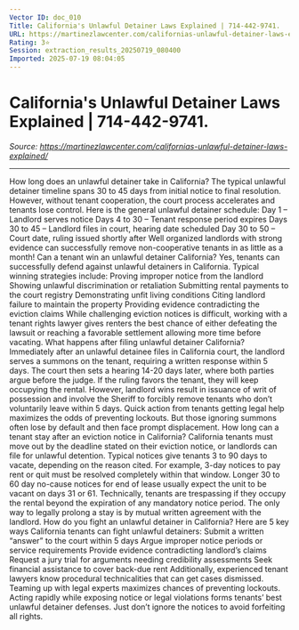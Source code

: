```yaml
---
Vector ID: doc_010
Title: California's Unlawful Detainer Laws Explained | 714-442-9741.
URL: https://martinezlawcenter.com/californias-unlawful-detainer-laws-explained/
Rating: 3⭐
Session: extraction_results_20250719_080400
Imported: 2025-07-19 08:04:05
---
```


# California's Unlawful Detainer Laws Explained | 714-442-9741.

_Source: https://martinezlawcenter.com/californias-unlawful-detainer-laws-explained/_

---

How long does an unlawful detainer take in California?
The typical unlawful detainer timeline spans 30 to 45 days from initial notice to final resolution. However, without tenant cooperation, the court process accelerates and tenants lose control.
Here is the general unlawful detainer schedule:
Day 1 – Landlord serves notice
Days 4 to 30 – Tenant response period expires
Days 30 to 45 – Landlord files in court, hearing date scheduled
Day 30 to 50 – Court date, ruling issued shortly after
Well organized landlords with strong evidence can successfully remove non-cooperative tenants in as little as a month!
Can a tenant win an unlawful detainer California?
Yes, tenants can successfully defend against unlawful detainers in California. Typical winning strategies include:
Proving improper notice from the landlord
Showing unlawful discrimination or retaliation
Submitting rental payments to the court registry
Demonstrating unfit living conditions
Citing landlord failure to maintain the property
Providing evidence contradicting the eviction claims
While challenging eviction notices is difficult, working with a tenant rights lawyer gives renters the best chance of either defeating the lawsuit or reaching a favorable settlement allowing more time before vacating.
What happens after filing unlawful detainer California?
Immediately after an unlawful detainee files in California court, the landlord serves a summons on the tenant, requiring a written response within 5 days. The court then sets a hearing 14-20 days later, where both parties argue before the judge.
If the ruling favors the tenant, they will keep occupying the rental. However, landlord wins result in issuance of writ of possession and involve the Sheriff to forcibly remove tenants who don’t voluntarily leave within 5 days.
Quick action from tenants getting legal help maximizes the odds of preventing lockouts. But those ignoring summons often lose by default and then face prompt displacement.
How long can a tenant stay after an eviction notice in California?
California tenants must move out by the deadline stated on their eviction notice, or landlords can file for unlawful detention. Typical notices give tenants 3 to 90 days to vacate, depending on the reason cited.
For example, 3-day notices to pay rent or quit must be resolved completely within that window. Longer 30 to 60 day no-cause notices for end of lease usually expect the unit to be vacant on days 31 or 61.
Technically, tenants are trespassing if they occupy the rental beyond the expiration of any mandatory notice period. The only way to legally prolong a stay is by mutual written agreement with the landlord.
How do you fight an unlawful detainer in California?
Here are 5 key ways California tenants can fight unlawful detainers:
Submit a written “answer” to the court within 5 days
Argue improper notice periods or service requirements
Provide evidence contradicting landlord’s claims
Request a jury trial for arguments needing credibility assessments
Seek financial assistance to cover back-due rent
Additionally, experienced tenant lawyers know procedural technicalities that can get cases dismissed. Teaming up with legal experts maximizes chances of preventing lockouts.
Acting rapidly while exposing notice or legal violations forms tenants’ best unlawful detainer defenses. Just don’t ignore the notices to avoid forfeiting all rights.